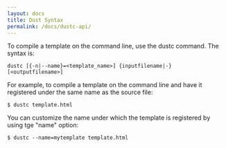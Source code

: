 ```yaml
---
layout: docs
title: Dust Syntax
permalink: /docs/dustc-api/
---
```


To compile a template on the command line, use the dustc command. The syntax is:

	dustc [{-n|--name}=<template_name>] {inputfilename|-} [<outputfilename>] 
        
For example, to compile a template on the command line and have it registered under the same name as the source file:

	$ dustc template.html 
        
You can customize the name under which the template is registered by using tge "name" option:

	$ dustc --name=mytemplate template.html 
